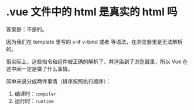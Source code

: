 # .vue 文件中的 html 是真实的 html 吗

答案是：不是的。

因为我们在 template 里写的 v-if v-bind 或者 <my-com></my-com> 等语法，在浏览器里是无法解析的。

但实际上，这些指令和组件被正确的解析了，并渲染到了浏览器里，所以 Vue 在这中间一定是做了什么事情。

简单来说分成两件事情（排序按照执行顺序）：

1. 编译时：`compiler`
2. 运行时：`runtime`
